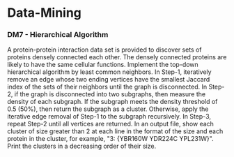 # Data-Mining

### DM7 - Hierarchical Algorithm
A protein-protein interaction data set is provided to discover sets of proteins densely connected each other. The densely connected proteins are likely to have the same cellular functions. Implement the top-down hierarchical algorithm by least common neighbors. In Step-1, iteratively remove an edge whose two ending vertices have the smallest Jaccard index of the sets of their neighbors until the graph is disconnected. In Step-2, if the graph is disconnected into two subgraphs, then measure the density of each subgraph. If the subgraph meets the density threshold of 0.5 (50%), then return the subgraph as a cluster. Otherwise, apply the iterative edge removal of Step-1 to the subgraph recursively. In Step-3, repeat Step-2 until all vertices are returned. In an output file, show each cluster of size greater than 2 at each line in the format of the size and each protein in the cluster, for example, "3: {YBR160W YDR224C YPL231W}". Print the clusters in a decreasing order of their size.

